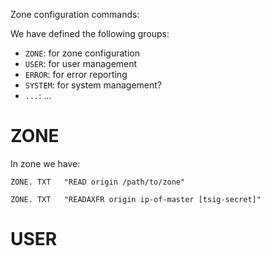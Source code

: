 Zone configuration commands:

We have defined the following groups:

* `ZONE`:   for zone configuration
* `USER`:   for user management
* `ERROR`:  for error reporting
* `SYSTEM`: for system management?
* `...`:    ...


# ZONE

In zone we have:


    ZONE. TXT   "READ origin /path/to/zone"

    ZONE. TXT   "READAXFR origin ip-of-master [tsig-secret]"


# USER
